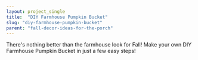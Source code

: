 ```yaml
---
layout: project_single
title:  "DIY Farmhouse Pumpkin Bucket"
slug: "diy-farmhouse-pumpkin-bucket"
parent: "fall-decor-ideas-for-the-porch"
---
```

There's nothing better than the farmhouse look for Fall! Make your own DIY Farmhouse Pumpkin Bucket in just a few easy steps!